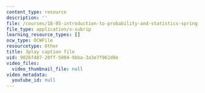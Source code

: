 ```yaml
---
content_type: resource
description: ''
file: /courses/18-05-introduction-to-probability-and-statistics-spring-2014/9026f48720ff50849bba3a3e7f961d8e_DyuQsaqXhwU.vtt
file_type: application/x-subrip
learning_resource_types: []
ocw_type: OCWFile
resourcetype: Other
title: 3play caption file
uid: 9026f487-20ff-5084-9bba-3a3e7f961d8e
video_files:
  video_thumbnail_file: null
video_metadata:
  youtube_id: null
---
```

